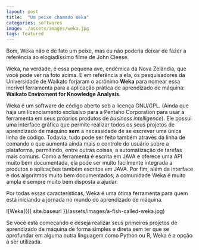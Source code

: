 ```yaml
---
layout: post
title:  "Um peixe chamado Weka"
categories: softwares
image: ./assets/images/weka.jpg
tags: featured
---
```

Bom, Weka não é de fato um peixe, mas eu não poderia deixar de fazer a referência ao elogiadíssimo filme de John Cleese.

Weka, na verdade, é essa pequena ave, endêmica da Nova Zelândia, que você pode ver na foto acima. E em referência a ela, os pesquisadores da Universidade de Waikato forjaram o acrônimo **Weka** para nomear essa incrível ferramenta para a aplicação prática de aprendizado de máquina: **Waikato Enviroment for Knowledge Analysis**.

Weka é um software de código aberto sob a licença GNU/GPL. (Ainda que haja um licenciamento exclusivo para a Pentaho Corporation para usar a ferramenta em seus próprios produtos de *business intelligence*). Ele possui uma interface gráfica que permite realizar todos os seus projetos de aprendizado de máquino **sem** a necessidade de se escrever uma única linha de código. Todavia, tudo pode ser feito também através da linha de comando o que aumenta ainda mais o controle do usuário sobre a plataforma, permitindo, entre outras coisas, a automatização de tarefas mais comuns. Como a ferramenta é escrita em JAVA e oferece uma API muito bem documentada, ela pode ser muito facilmente integrada a produtos e aplicações também escritos em JAVA. Por fim, além da interface e dos algoritmos muito bem documentados, a comunidade Weka é muito ampla e sempre muito bem disposta a ajudar.

Por todas essas características, Weka é uma ótima ferramenta para quem está iniciando a jornada no mundo do aprendizado de máquina.

![Weka]({{ site.baseurl }}/assets/images/a-fish-called-weka.jpg)

Se você está começando e deseja realizar seus primeiros projetos de aprendizado de máquina de forma simples e direta sem ter que se aprofundar em alguma outra linguagem como Python ou R, Weka é a opção a ser utilizada.